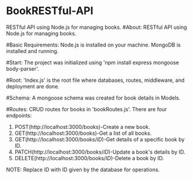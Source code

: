 # BookRESTful-API
RESTful API using Node.js for managing books.
#About: RESTful API using Node.js for managing books.

#Basic Requirements:
Node.js is installed on your machine.
MongoDB is installed and running.

#Start: The project was initialized using 'npm install express mongoose body-parser'.

#Root: 'Index.js' is the root file where databases, routes, middleware, and deployment are done.

#Schema: A mongoose schema was created for book details in Models.


#Routes: CRUD routes for books in 'bookRoutes.js'.
There are four endpoints:
1. POST(http://localhost:3000/books)-Create a new book.
2. GET(http://localhost:3000/books)-Get a list of all books.
3. GET(http://localhost:3000/books/*ID*)-Get details of a specific book by ID.
4. PATCH(http://localhost:3000/books/*ID*)-Update a book's details by ID.
5. DELETE(http://localhost:3000/books/*ID*)-Delete a book by ID.

NOTE: Replace ID with ID given by the database for operations.

